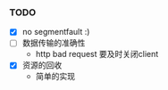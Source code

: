 ### TODO
- [x] no segmentfault :)
- [ ] 数据传输的准确性
  - http bad request 要及时关闭client
- [x] 资源的回收
  - 简单的实现